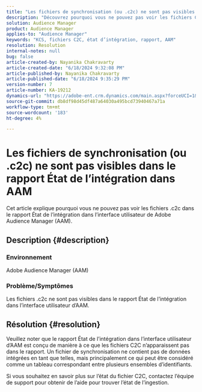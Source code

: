 ```yaml
---
title: "Les fichiers de synchronisation (ou .c2c) ne sont pas visibles dans le rapport État de l’intégration dans AAM"
description: "Découvrez pourquoi vous ne pouvez pas voir les fichiers C2C sous le rapport État de l’intégration dans l’interface utilisateur de Adobe Audience Manager (AAM)."
solution: Audience Manager
product: Audience Manager
applies-to: "Audience Manager"
keywords: "KCS, fichiers C2C, état d’intégration, rapport, AAM"
resolution: Resolution
internal-notes: null
bug: false
article-created-by: Nayanika Chakravarty
article-created-date: "6/18/2024 9:32:08 PM"
article-published-by: Nayanika Chakravarty
article-published-date: "6/18/2024 9:35:29 PM"
version-number: 7
article-number: KA-19212
dynamics-url: "https://adobe-ent.crm.dynamics.com/main.aspx?forceUCI=1&pagetype=entityrecord&etn=knowledgearticle&id=42c5b831-ba2d-ef11-840a-000d3a5b439f"
source-git-commit: db8df98d45df487a64030a495bcd73940467a71a
workflow-type: tm+mt
source-wordcount: '183'
ht-degree: 4%

---
```


# Les fichiers de synchronisation (ou .c2c) ne sont pas visibles dans le rapport État de l’intégration dans AAM


Cet article explique pourquoi vous ne pouvez pas voir les fichiers .c2c dans le rapport État de l’intégration dans l’interface utilisateur de Adobe Audience Manager (AAM).

## Description {#description}


### <b>Environnement</b>

Adobe Audience Manager (AAM)

### <b>Problème/Symptômes</b>

Les fichiers .c2c ne sont pas visibles dans le rapport État de l’intégration dans l’interface utilisateur d’AAM.


## Résolution {#resolution}


Veuillez noter que le rapport État de l’intégration dans l’interface utilisateur d’AAM est conçu de manière à ce que les fichiers C2C n’apparaissent pas dans le rapport. Un fichier de synchronisation ne contient pas de données intégrées en tant que telles, mais principalement ce qui peut être considéré comme un tableau correspondant entre plusieurs ensembles d’identifiants.

Si vous souhaitez en savoir plus sur l’état du fichier C2C, contactez l’équipe de support pour obtenir de l’aide pour trouver l’état de l’ingestion.
